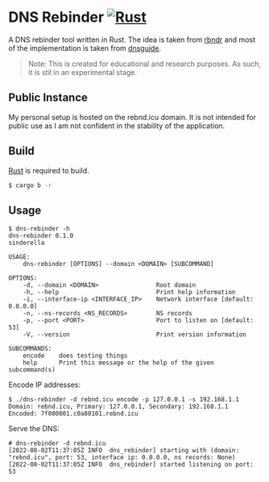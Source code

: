 # DNS Rebinder [![Rust](https://github.com/Sinderella/dns-rebinder/actions/workflows/rust.yml/badge.svg?branch=main)](https://github.com/Sinderella/dns-rebinder/actions/workflows/rust.yml)

A DNS rebinder tool written in Rust. The idea is taken from [rbndr](https://github.com/taviso/rbndr) and most of the implementation is taken from [dnsguide](https://github.com/EmilHernvall/dnsguide/).

> Note: This is created for educational and research purposes. As such, it is stil in an experimental stage.

## Public Instance

My personal setup is hosted on the rebnd.icu domain. It is not intended for public use as I am not confident in the stability of the application.

## Build

[Rust](https://www.rust-lang.org/learn/get-started) is required to build.

```bash
$ cargo b -r
```

## Usage

```
$ dns-rebinder -h
dns-rebinder 0.1.0
sinderella

USAGE:
    dns-rebinder [OPTIONS] --domain <DOMAIN> [SUBCOMMAND]

OPTIONS:
    -d, --domain <DOMAIN>                Root domain
    -h, --help                           Print help information
    -i, --interface-ip <INTERFACE_IP>    Network interface [default: 0.0.0.0]
    -n, --ns-records <NS_RECORDS>        NS records
    -p, --port <PORT>                    Port to listen on [default: 53]
    -V, --version                        Print version information

SUBCOMMANDS:
    encode    does testing things
    help      Print this message or the help of the given subcommand(s)

```

Encode IP addresses:

```
$ ./dns-rebinder -d rebnd.icu encode -p 127.0.0.1 -s 192.168.1.1
Domain: rebnd.icu, Primary: 127.0.0.1, Secondary: 192.168.1.1
Encoded: 7f000001.c0a80101.rebnd.icu
```

Serve the DNS:

```
# dns-rebinder -d rebnd.icu
[2022-08-02T11:37:05Z INFO  dns_rebinder] starting with (domain: "rebnd.icu", port: 53, interface ip: 0.0.0.0, ns records: None)
[2022-08-02T11:37:05Z INFO  dns_rebinder] started listening on port: 53
```
